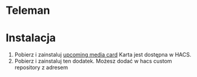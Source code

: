 # Teleman

# Instalacja 
1. Pobierz i zainstaluj <a href="https://github.com/custom-cards/upcoming-media-card">upcoming media card</a> 
   Karta jest dostępna w HACS.
2. Pobierz i zainstaluj ten dodatek. Możesz dodać w hacs custom repository z adresem 
